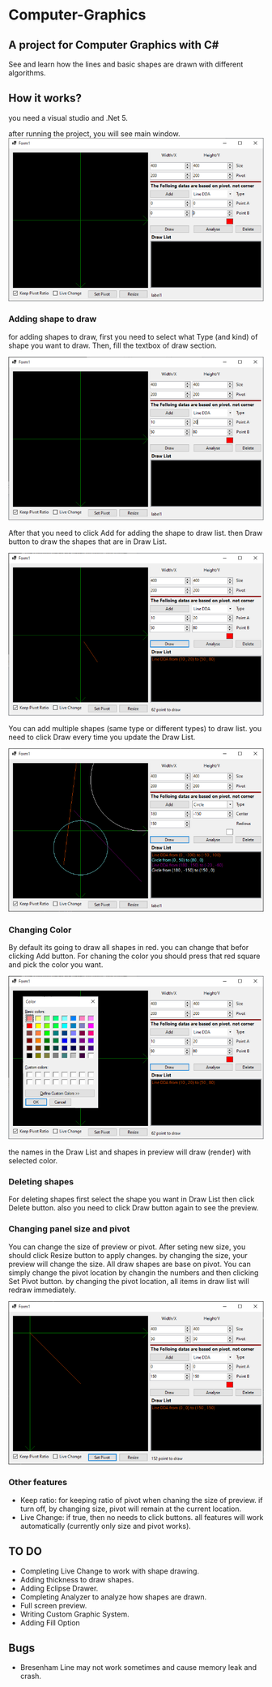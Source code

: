 # Computer-Graphics

## A project for Computer Graphics with C#

See and learn how the lines and basic shapes are drawn with different algorithms.

## How it works?

you need a visual studio and .Net 5.

after running the project, you will see main window.
![main window](/Demo/MainWindow.png)

### Adding shape to draw
for adding shapes to draw, first you need to select what Type (and kind) of shape you want to draw.
Then, fill the textbox of draw section.

![Write Point](/Demo/WritePoint.png)

After that you need to click Add for adding the shape to draw list. then Draw button to draw the shapes that are in Draw List.

![Adding point and draw](/Demo/AddPoint%20and%20Draw.png)

You can add multiple shapes (same type or different types) to draw list. you need to click Draw every time you update the Draw List.

![Multiple Shapes](/Demo/Drawing%20Multiple%20Shapes.png)

### Changing Color
By default its going to draw all shapes in red. you can change that befor clicking Add button.
For chaning the color you should press that red square and pick the color you want.

![Color selecting](/Demo/Changing%20Color.png)

the names in the Draw List and shapes in preview will draw (render) with selected color.

### Deleting shapes
For deleting shapes first select the shape you want in Draw List then click Delete button. also you need to click Draw button again to see the preview.

### Changing panel size and pivot
You can change the size of preview or pivot. After seting new size, you should click Resize button to apply changes. by changing the size, your preview will change the size.
All draw shapes are base on pivot. You can simply change the pivot location by changin the numbers and then clicking Set Pivot button. by changing the pivot location, all items in draw list will redraw immediately.

![Changin pivot](/Demo/Changing%20Pivot.png)

### Other features
- Keep ratio: for keeping ratio of pivot when chaning the size of preview. if turn off, by changing size, pivot will remain at the current location.
- Live Change: if true, then no needs to click buttons. all features will work automatically (currently only size and pivot works).

## TO DO
- Completing Live Change to work with shape drawing.
- Adding thickness to draw shapes.
- Adding  Eclipse Drawer.
- Completing Analyzer to analyze how shapes are drawn.
- Full screen preview.
- Writing Custom Graphic System.
- Adding Fill Option

## Bugs
- Bresenham Line may not work sometimes and cause memory leak and crash.

